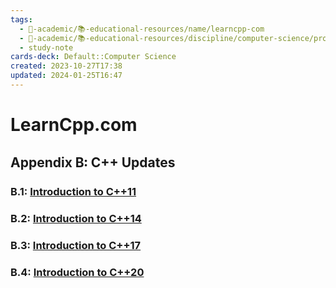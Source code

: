 ```yaml
---
tags:
  - 🔴-academic/📚-educational-resources/name/learncpp-com
  - 🔴-academic/📚-educational-resources/discipline/computer-science/programming-language/cpp
  - study-note
cards-deck: Default::Computer Science
created: 2023-10-27T17:38
updated: 2024-01-25T16:47
---
```


# LearnCpp.com

## Appendix B꞉ C++ Updates

### B.1: [Introduction to C++11](https://www.learncpp.com/cpp-tutorial/b-1-introduction-to-c11/)

### B.2: [Introduction to C++14](https://www.learncpp.com/cpp-tutorial/b-2-introduction-to-c14/)

### B.3: [Introduction to C++17](https://www.learncpp.com/cpp-tutorial/b-3-introduction-to-c17/)

### B.4: [Introduction to C++20](https://www.learncpp.com/cpp-tutorial/introduction-to-c20/)



